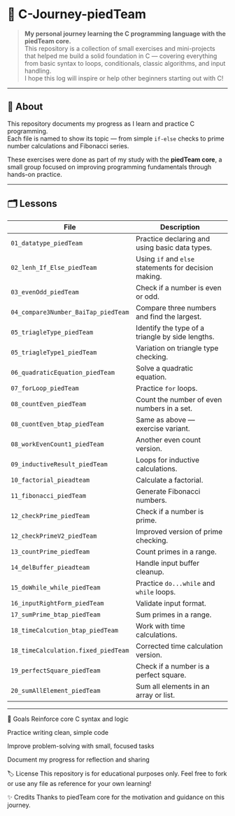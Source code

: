 # 📘 C-Journey-piedTeam

> **My personal journey learning the C programming language with the piedTeam core.**  
> This repository is a collection of small exercises and mini-projects that helped me build a solid foundation in C — covering everything from basic syntax to loops, conditionals, classic algorithms, and input handling.  
> I hope this log will inspire or help other beginners starting out with C!

---

## 📌 About

This repository documents my progress as I learn and practice C programming.  
Each file is named to show its topic — from simple `if-else` checks to prime number calculations and Fibonacci series.

These exercises were done as part of my study with the **piedTeam core**, a small group focused on improving programming fundamentals through hands-on practice.

---

## 🗂️ Lessons

| File | Description |
|------|--------------|
| `01_datatype_piedTeam` | Practice declaring and using basic data types. |
| `02_lenh_If_Else_piedTeam` | Using `if` and `else` statements for decision making. |
| `03_evenOdd_piedTeam` | Check if a number is even or odd. |
| `04_compare3Number_BaiTap_piedTeam` | Compare three numbers and find the largest. |
| `05_triagleType_piedTeam` | Identify the type of a triangle by side lengths. |
| `05_triagleType1_piedTeam` | Variation on triangle type checking. |
| `06_quadraticEquation_piedTeam` | Solve a quadratic equation. |
| `07_forLoop_piedTeam` | Practice `for` loops. |
| `08_countEven_piedTeam` | Count the number of even numbers in a set. |
| `08_cuontEven_btap_piedTeam` | Same as above — exercise variant. |
| `08_workEvenCount1_piedTeam` | Another even count version. |
| `09_inductiveResult_piedTeam` | Loops for inductive calculations. |
| `10_factorial_pieadteam` | Calculate a factorial. |
| `11_fibonacci_piedTeam` | Generate Fibonacci numbers. |
| `12_checkPrime_piedTeam` | Check if a number is prime. |
| `12_checkPrimeV2_piedTeam` | Improved version of prime checking. |
| `13_countPrime_piedTeam` | Count primes in a range. |
| `14_delBuffer_pieadteam` | Handle input buffer cleanup. |
| `15_doWhile_while_piedTeam` | Practice `do...while` and `while` loops. |
| `16_inputRightForm_piedTeam` | Validate input format. |
| `17_sumPrime_btap_piedTeam` | Sum primes in a range. |
| `18_timeCalcution_btap_piedTeam` | Work with time calculations. |
| `18_timeCalculation.fixed_piedTeam` | Corrected time calculation version. |
| `19_perfectSquare_piedTeam` | Check if a number is a perfect square. |
| `20_sumAllElement_piedTeam` | Sum all elements in an array or list. |

---

🎉 Goals
Reinforce core C syntax and logic

Practice writing clean, simple code

Improve problem-solving with small, focused tasks

Document my progress for reflection and sharing

🏷️ License
This repository is for educational purposes only.
Feel free to fork or use any file as reference for your own learning!

✨ Credits
Thanks to piedTeam core for the motivation and guidance on this journey.
